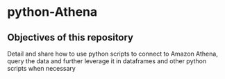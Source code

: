 # python-Athena

## Objectives of this repository
Detail and share how to use python scripts to connect to Amazon Athena, query the data and further leverage it in dataframes and other python scripts when necessary

